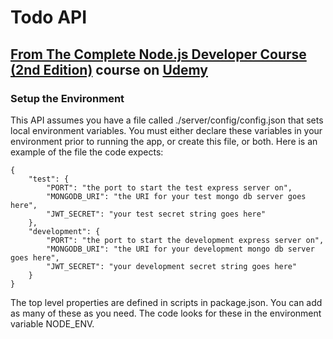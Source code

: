 # Todo API
## [From The Complete Node.js Developer Course (2nd Edition)](https://www.udemy.com/the-complete-nodejs-developer-course-2/) course on [Udemy](https://www.udemy.com/)

### Setup the Environment

This API assumes you have a file called ./server/config/config.json that sets local environment variables.  You must either declare these variables in your environment prior to running the app, or create this file, or both.  Here is an example of the file the code expects:

    {
        "test": {
            "PORT": "the port to start the test express server on",
            "MONGODB_URI": "the URI for your test mongo db server goes here",
            "JWT_SECRET": "your test secret string goes here"
        },
        "development": {
            "PORT": "the port to start the development express server on",
            "MONGODB_URI": "the URI for your development mongo db server goes here",
            "JWT_SECRET": "your development secret string goes here"
        }
    }

The top level properties are defined in scripts in package.json.  You can add as many of these as you need.  The code looks for these in the environment variable NODE_ENV.